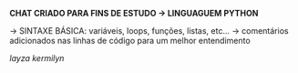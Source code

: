 **CHAT CRIADO PARA FINS DE ESTUDO -> LINGUAGUEM PYTHON**

-> SINTAXE BÁSICA: variáveis, loops, funções, listas, etc...
-> comentários adicionados nas linhas de código para um melhor entendimento


*layza kermilyn*
